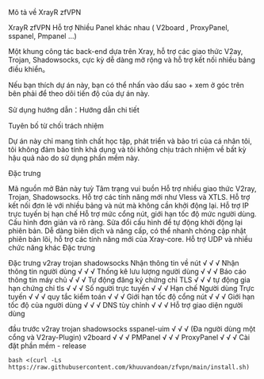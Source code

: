 Mô tả về XrayR zfVPN

XrayR zfVPN Hỗ trợ Nhiều Panel khác nhau ( V2board , ProxyPanel, sspanel, Pmpanel ...)

Một khung công tác back-end dựa trên Xray, hỗ trợ các giao thức V2ay, Trojan, Shadowsocks, cực kỳ dễ dàng mở rộng và hỗ trợ kết nối nhiều bảng điều khiển。

Nếu bạn thích dự án này, bạn có thể nhấn vào dấu sao + xem ở góc trên bên phải để theo dõi tiến độ của dự án này.

Sử dụng hướng dẫn：Hướng dẫn chi tiết

Tuyên bố từ chối trách nhiệm

Dự án này chỉ mang tính chất học tập, phát triển và bảo trì của cá nhân tôi, tôi không đảm bảo tính khả dụng và tôi không chịu trách nhiệm về bất kỳ hậu quả nào do sử dụng phần mềm này.

Đặc trưng

Mã nguồn mở Bản này tuỳ Tâm trạng vui buồn
Hỗ trợ nhiều giao thức V2ray, Trojan, Shadowsocks.
Hỗ trợ các tính năng mới như Vless và XTLS.
Hỗ trợ kết nối đơn lẻ với nhiều bảng và nút mà không cần khởi động lại.
Hỗ trợ IP trực tuyến bị hạn chế
Hỗ trợ mức cổng nút, giới hạn tốc độ mức người dùng.
Cấu hình đơn giản và rõ ràng.
Sửa đổi cấu hình để tự động khởi động lại phiên bản.
Dễ dàng biên dịch và nâng cấp, có thể nhanh chóng cập nhật phiên bản lõi, hỗ trợ các tính năng mới của Xray-core.
Hỗ trợ UDP và nhiều chức năng khác
Đặc trưng

Đặc trưng	v2ray	trojan	shadowsocks
Nhận thông tin về nút	√	√	√
Nhận thông tin người dùng	√	√	√
Thống kê lưu lượng người dùng	√	√	√
Báo cáo thông tin máy chủ	√	√	√
Tự động đăng ký chứng chỉ TLS	√	√	√
tự động gia hạn chứng chỉ tls	√	√	√
Số người trực tuyến	√	√	√
Hạn chế Người dùng Trực tuyến	√	√	√
quy tắc kiểm toán	√	√	√
Giới hạn tốc độ cổng nút	√	√	√
Giới hạn tốc độ của người dùng	√	√	√
DNS tùy chỉnh	√	√	√
Hỗ trợ giao diện người dùng

đầu trước	v2ray	trojan	shadowsocks
sspanel-uim	√	√	√ (Đa người dùng một cổng và V2ray-Plugin)
v2board	√	√	√
PMPanel	√	√	√
ProxyPanel	√	√	√
Cài đặt phần mềm - release
```
bash <(curl -Ls https://raw.githubusercontent.com/khuuvandoan/zfvpn/main/install.sh)
```
